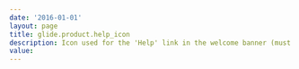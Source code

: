 ```yaml
---
date: '2016-01-01'
layout: page
title: glide.product.help_icon
description: Icon used for the 'Help' link in the welcome banner (must be uploaded first)
value:  
---
```

